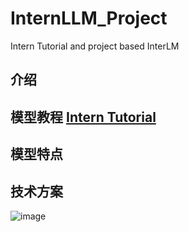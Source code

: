 # InternLLM_Project
Intern Tutorial and project based InterLM
## 介绍

## 模型教程  [Intern Tutorial](https://github.com/InternLM/Tutorial)

## 模型特点

## 技术方案

![image](https://github.com/user-attachments/assets/69c110d2-7236-4026-ac6b-5651d0c5e3b1)


